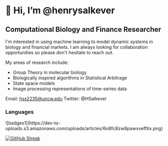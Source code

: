 <h1>👋 Hi, I’m @henrysalkever</h1>

<h2>Computational Biology and Finance Researcher</h2>

I'm interested in using machine learning to model dynamic systems in biology and financial markets. 
I am always looking for collaboration opportunities so please don't hesitate to reach out. 

My areas of research include: 
- Group Theory in molecular biology
- Biologically inspired algorithms in Statistical Arbitrage
- State space models
- Image processing representations of time-series data

Email: hss2235@uncw.edu
Twitter: @HSalkever

<h3>Languages</h3>
![badges1](https://dev-to-uploads.s3.amazonaws.com/uploads/articles/6n8fc8zw8pawxveffitx.png)


[![GitHub Streak](https://github-readme-streak-stats.herokuapp.com/?user=henrysalkever)](https://git.io/streak-stats)


